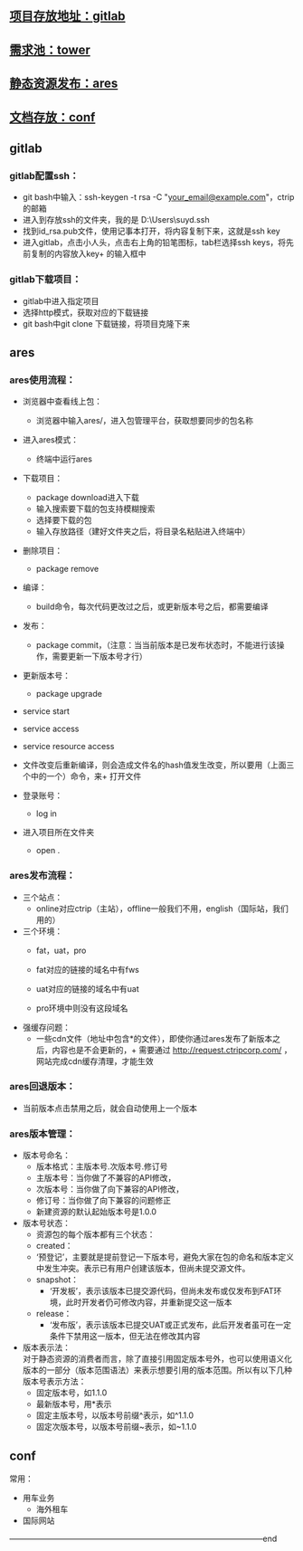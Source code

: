 ## [项目存放地址：gitlab](http://git.dev.sh.ctripcorp.com/groups/carosd)
## [需求池：tower](https://tower.im/projects/4b85d5ddf4b24ac59202577e3e27548b/)
## [静态资源发布：ares](http://app.ares.fx.ctripcorp.com/portal#/)
## [文档存放：conf](http://conf.ctripcorp.com/)

## gitlab
### gitlab配置ssh：
  + git bash中输入：ssh-keygen -t rsa -C "your_email@example.com"，ctrip的邮箱
  + 进入到存放ssh的文件夹，我的是 D:\Users\suyd\.ssh
  + 找到id_rsa.pub文件，使用记事本打开，将内容复制下来，这就是ssh key
  + 进入gitlab，点击小人头，点击右上角的铅笔图标，tab栏选择ssh keys，将先前复制的内容放入key+ 的输入框中

### gitlab下载项目：
  + gitlab中进入指定项目
  + 选择http模式，获取对应的下载链接
  + git bash中git clone 下载链接，将项目克隆下来


## ares
### ares使用流程：
  + 浏览器中查看线上包：
    + 浏览器中输入ares/，进入包管理平台，获取想要同步的包名称
  + 进入ares模式：
    + 终端中运行ares
  + 下载项目：
    + package download进入下载
    + 输入搜索要下载的包支持模糊搜索
    + 选择要下载的包
    + 输入存放路径（建好文件夹之后，将目录名粘贴进入终端中）
  + 删除项目：
    + package remove
  + 编译：
    + build命令，每次代码更改过之后，或更新版本号之后，都需要编译
  + 发布：
    + package commit，（注意：当当前版本是已发布状态时，不能进行该操作，需要更新一下版本号才行）
  + 更新版本号：
    + package upgrade

  + service start
  + service access
  + service resource access
  + 文件改变后重新编译，则会造成文件名的hash值发生改变，所以要用（上面三个中的一个）命令，来+ 打开文件

  + 登录账号：
    + log in
  + 进入项目所在文件夹
    + open .

### ares发布流程：
  + 三个站点：
    + online对应ctrip（主站），offline一般我们不用，english（国际站，我们用的）
  + 三个环境：
    + fat，uat，pro
    + fat对应的链接的域名中有fws

    + uat对应的链接的域名中有uat
    + pro环境中则没有这段域名
  + 强缓存问题：
    + 一些cdn文件（地址中包含*的文件），即使你通过ares发布了新版本之后，内容也是不会更新的，+ 需要通过 http://request.ctripcorp.com/ ，网站完成cdn缓存清理，才能生效

### ares回退版本：
  + 当前版本点击禁用之后，就会自动使用上一个版本


### ares版本管理：
  + 版本号命名：
    + 版本格式：主版本号.次版本号.修订号
    + 主版本号：当你做了不兼容的API修改，
    + 次版本号：当你做了向下兼容的API修改，
    + 修订号：当你做了向下兼容的问题修正
    + 新建资源的默认起始版本号是1.0.0
  + 版本号状态：
    + 资源包的每个版本都有三个状态：
     + created：
      + ‘预登记’，主要就是提前登记一下版本号，避免大家在包的命名和版本定义中发生冲突。表示已有用户创建该版本，但尚未提交源文件。
    + snapshot：
      + ‘开发板’，表示该版本已提交源代码，但尚未发布或仅发布到FAT环境，此时开发者仍可修改内容，并重新提交这一版本
    + release：
      + ‘发布版’，表示该版本已提交UAT或正式发布，此后开发者虽可在一定条件下禁用这一版本，但无法在修改其内容
  + 版本表示法：<BR>
    对于静态资源的消费者而言，除了直接引用固定版本号外，也可以使用语义化版本的一部分（版本范围语法）来表示想要引用的版本范围。所以有以下几种版本号表示方法：
    + 固定版本号，如1.1.0
    + 最新版本号，用*表示
    + 固定主版本号，以版本号前缀^表示，如^1.1.0
    + 固定次版本号，以版本号前缀~表示，如~1.1.0

## conf
常用：
+ 用车业务
  + 海外租车
+ 国际网站























————————————————————————————————end
